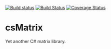 [![Build status](https://ci.appveyor.com/api/projects/status/o5vna4byfl4047x2?svg=true)](https://ci.appveyor.com/project/michaelmcmullin/csmatrix) [![Build Status](https://travis-ci.org/michaelmcmullin/csMatrix.svg?branch=master)](https://travis-ci.org/michaelmcmullin/csMatrix) [![Coverage Status](https://coveralls.io/repos/github/michaelmcmullin/csMatrix/badge.svg?branch=master)](https://coveralls.io/github/michaelmcmullin/csMatrix?branch=master)

# csMatrix

Yet another C# matrix library.
